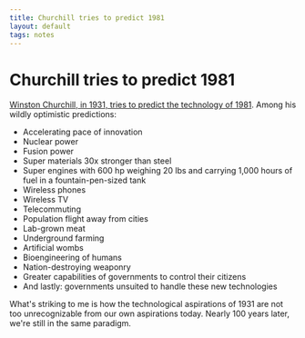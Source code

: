 ```yaml
---
title: Churchill tries to predict 1981
layout: default
tags: notes
---
```


# Churchill tries to predict 1981

[Winston Churchill, in 1931, tries to predict the technology of 1981](https://teachingamericanhistory.org/library/document/fifty-years-hence/?fbclid=IwAR2--ELEJRse1wLCoTkXJloN7B6FLzmVVu1SH94tglpGdYOj6bjpXYM9N1s). Among his wildly optimistic predictions:
- Accelerating pace of innovation
- Nuclear power
- Fusion power
- Super materials 30x stronger than steel
- Super engines with 600 hp weighing 20 lbs and carrying 1,000 hours of fuel in a fountain-pen-sized tank
- Wireless phones
- Wireless TV
- Telecommuting
- Population flight away from cities
- Lab-grown meat
- Underground farming
- Artificial wombs
- Bioengineering of humans
- Nation-destroying weaponry
- Greater capabilities of governments to control their citizens
- And lastly: governments unsuited to handle these new technologies

What's striking to me is how the technological aspirations of 1931 are not too unrecognizable from our own aspirations today. Nearly 100 years later, we're still in the same paradigm.